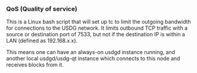 ### QoS (Quality of service) ###

This is a Linux bash script that will set up tc to limit the outgoing bandwidth for connections to the USDG network. It limits outbound TCP traffic with a source or destination port of 7533, but not if the destination IP is within a LAN (defined as 192.168.x.x).

This means one can have an always-on usdgd instance running, and another local usdgd/usdg-qt instance which connects to this node and receives blocks from it.
